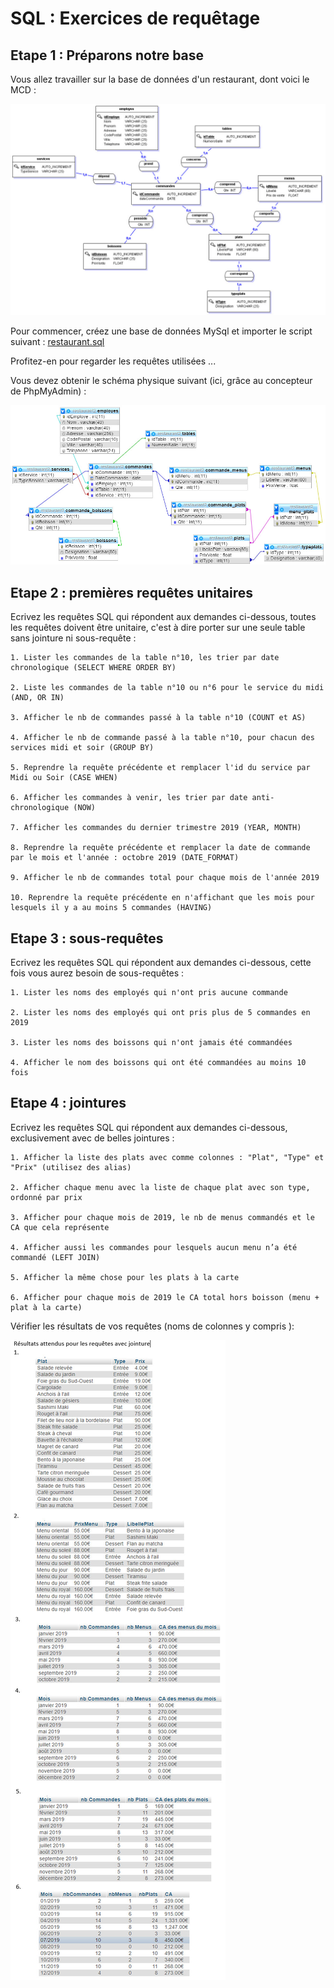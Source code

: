 # SQL : Exercices de requêtage
  
## Etape 1 : Préparons notre base

Vous allez travailler sur la base de données d'un restaurant, dont voici le MCD :

![MCD](MCDrestaurant.jpg "MCD de la base restaurant")

Pour commencer, créez une base de données MySql et importer le script suivant : [restaurant.sql](restaurant.sql)

Profitez-en pour regarder les requêtes utilisées ...

Vous devez obtenir le schéma physique suivant (ici, grâce au concepteur de PhpMyAdmin) :

![MPD](MPDrestaurant.jpg "MPD de la base restaurant")

## Etape 2 : premières requêtes unitaires

Ecrivez les requêtes SQL qui répondent aux demandes ci-dessous, toutes les requêtes doivent être unitaire, c'est à dire porter sur une seule table sans jointure ni sous-requête :

    1. Lister les commandes de la table n°10, les trier par date chronologique (SELECT WHERE ORDER BY)

    2. Liste les commandes de la table n°10 ou n°6 pour le service du midi (AND, OR IN)

    3. Afficher le nb de commandes passé à la table n°10 (COUNT et AS)

    4. Afficher le nb de commande passé à la table n°10, pour chacun des services midi et soir (GROUP BY)

    5. Reprendre la requête précédente et remplacer l'id du service par Midi ou Soir (CASE WHEN)

    6. Afficher les commandes à venir, les trier par date anti-chronologique (NOW) 

    7. Afficher les commandes du dernier trimestre 2019 (YEAR, MONTH)

    8. Reprendre la requête précédente et remplacer la date de commande par le mois et l'année : octobre 2019 (DATE_FORMAT)

    9. Afficher le nb de commandes total pour chaque mois de l'année 2019

    10. Reprendre la requête précédente en n'affichant que les mois pour lesquels il y a au moins 5 commandes (HAVING)

## Etape 3 : sous-requêtes

Ecrivez les requêtes SQL qui répondent aux demandes ci-dessous, cette fois vous aurez besoin de sous-requêtes :

    1. Lister les noms des employés qui n'ont pris aucune commande

    2. Lister les noms des employés qui ont pris plus de 5 commandes en 2019

    3. Lister les noms des boissons qui n'ont jamais été commandées

    4. Afficher le nom des boissons qui ont été commandées au moins 10 fois

## Etape 4 : jointures

Ecrivez les requêtes SQL qui répondent aux demandes ci-dessous, exclusivement avec de belles jointures :

    1. Afficher la liste des plats avec comme colonnes : "Plat", "Type" et "Prix" (utilisez des alias)

    2. Afficher chaque menu avec la liste de chaque plat avec son type, ordonné par prix

    3. Afficher pour chaque mois de 2019, le nb de menus commandés et le CA que cela représente

    4. Afficher aussi les commandes pour lesquels aucun menu n’a été commandé (LEFT JOIN)

    5. Afficher la même chose pour les plats à la carte

    6. Afficher pour chaque mois de 2019 le CA total hors boisson (menu + plat à la carte)

Vérifier les résultats de vos requêtes (noms de colonnes y compris ):

![Résultats](ResultatsRequetesJointure.jpg "ResultatsRequetesJointure.jpg")
